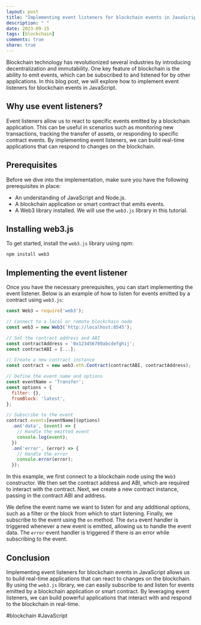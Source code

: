 ```yaml
---
layout: post
title: "Implementing event listeners for blockchain events in JavaScript"
description: " "
date: 2023-09-15
tags: [blockchain]
comments: true
share: true
---
```


Blockchain technology has revolutionized several industries by introducing decentralization and immutability. One key feature of blockchain is the ability to emit events, which can be subscribed to and listened for by other applications. In this blog post, we will explore how to implement event listeners for blockchain events in JavaScript.

## Why use event listeners?

Event listeners allow us to react to specific events emitted by a blockchain application. This can be useful in scenarios such as monitoring new transactions, tracking the transfer of assets, or responding to specific contract events. By implementing event listeners, we can build real-time applications that can respond to changes on the blockchain.

## Prerequisites

Before we dive into the implementation, make sure you have the following prerequisites in place:

- An understanding of JavaScript and Node.js.
- A blockchain application or smart contract that emits events.
- A Web3 library installed. We will use the `web3.js` library in this tutorial.

## Installing web3.js

To get started, install the `web3.js` library using npm:

```shell
npm install web3
```

## Implementing the event listener

Once you have the necessary prerequisites, you can start implementing the event listener. Below is an example of how to listen for events emitted by a contract using `web3.js`:

```javascript
const Web3 = require('web3');

// Connect to a local or remote blockchain node
const web3 = new Web3('http://localhost:8545');

// Set the contract address and ABI
const contractAddress = '0x123456789abcdefghij';
const contractABI = [...];

// Create a new contract instance
const contract = new web3.eth.Contract(contractABI, contractAddress);

// Define the event name and options
const eventName = 'Transfer';
const options = {
  filter: {},
  fromBlock: 'latest',
};

// Subscribe to the event
contract.events[eventName](options)
  .on('data', (event) => {
    // Handle the emitted event
    console.log(event);
  })
  .on('error', (error) => {
    // Handle the error
    console.error(error);
  });
```

In this example, we first connect to a blockchain node using the `Web3` constructor. We then set the contract address and ABI, which are required to interact with the contract. Next, we create a new contract instance, passing in the contract ABI and address.

We define the event name we want to listen for and any additional options, such as a filter or the block from which to start listening. Finally, we subscribe to the event using the `on` method. The `data` event handler is triggered whenever a new event is emitted, allowing us to handle the event data. The `error` event handler is triggered if there is an error while subscribing to the event.

## Conclusion

Implementing event listeners for blockchain events in JavaScript allows us to build real-time applications that can react to changes on the blockchain. By using the `web3.js` library, we can easily subscribe to and listen for events emitted by a blockchain application or smart contract. By leveraging event listeners, we can build powerful applications that interact with and respond to the blockchain in real-time.

#blockchain #JavaScript